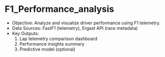 # F1_Performance_analysis

- Objective: Analyze and visualize driver performance using F1 telemetry.
- Data Sources: FastF1 (telemetry), Ergast API (race metadata)
- Key Outputs:
  1. Lap telemetry comparison dashboard
  2. Performance insights summary
  3. Predictive model (optional)
